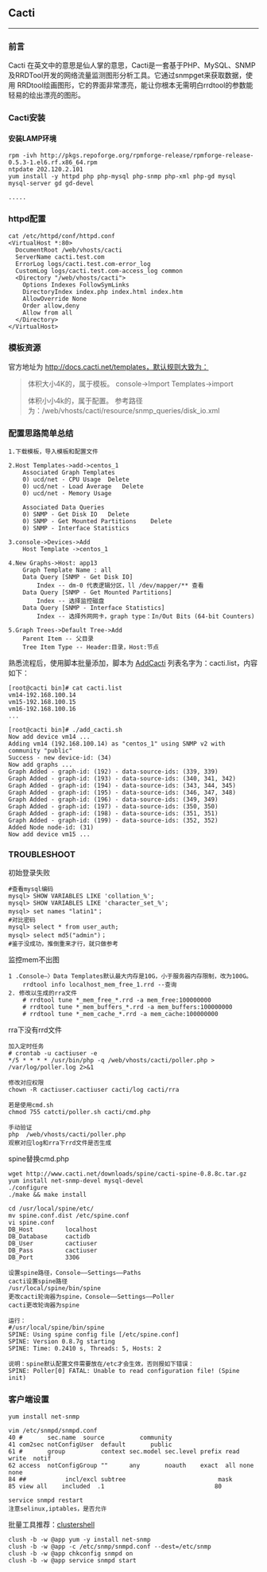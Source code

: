 ## Cacti

***
### 前言
Cacti 在英文中的意思是仙人掌的意思，Cacti是一套基于PHP、MySQL、SNMP及RRDTool开发的网络流量监测图形分析工具。它通过snmpget来获取数据，使用 RRDtool绘画图形，它的界面非常漂亮，能让你根本无需明白rrdtool的参数能轻易的绘出漂亮的图形。


### Cacti安装

#### 安装LAMP环境

	rpm -ivh http://pkgs.repoforge.org/rpmforge-release/rpmforge-release-0.5.3-1.el6.rf.x86_64.rpm
	ntpdate 202.120.2.101
	yum install -y httpd php php-mysql php-snmp php-xml php-gd mysql mysql-server gd gd-devel

	.....

### httpd配置

	cat /etc/httpd/conf/httpd.conf
	<VirtualHost *:80>
	  DocumentRoot /web/vhosts/cacti
	  ServerName cacti.test.com
	  ErrorLog logs/cacti.test.com-error_log
	  CustomLog logs/cacti.test.com-access_log common
	  <Directory "/web/vhosts/cacti">
	    Options Indexes FollowSymLinks
	    DirectoryIndex index.php index.html index.htm
	    AllowOverride None
	    Order allow,deny
	    Allow from all
	  </Directory>
	</VirtualHost>




### 模板资源

官方地址为 http://docs.cacti.net/templates，默认规则大致为：
>体积大小4K的，属于模板。 console->Import Templates->import
>
>体积小小4k的，属于配置。 参考路径为：/web/vhosts/cacti/resource/snmp_queries/disk_io.xml


### 配置思路简单总结 

	1.下载模板，导入模板和配置文件

	2.Host Templates->add->centos_1
		Associated Graph Templates
		0) ucd/net - CPU Usage	Delete
		0) ucd/net - Load Average	Delete
		0) ucd/net - Memory Usage

		Associated Data Queries
		0) SNMP - Get Disk IO	Delete
		0) SNMP - Get Mounted Partitions	Delete
		0) SNMP - Interface Statistics

	3.console->Devices->Add  
		Host Template ->centos_1

	4.New Graphs->Host: app13	
		Graph Template Name : all 
		Data Query [SNMP - Get Disk IO]
			Index -- dm-0 代表逻辑分区，ll /dev/mapper/** 查看
		Data Query [SNMP - Get Mounted Partitions]
			Index -- 选择监控磁盘
		Data Query [SNMP - Interface Statistics]
			Index -- 选择外网网卡，graph type：In/Out Bits (64-bit Counters)

	5.Graph Trees->Default Tree->Add
		Parent Item -- 父目录
		Tree Item Type -- Header:目录，Host:节点


熟悉流程后，使用脚本批量添加，脚本为 [AddCacti](../giftscript/AddCacti) 
列表名字为：cacti.list，内容如下：

	[root@cacti bin]# cat cacti.list 
	vm14-192.168.100.14
	vm15-192.168.100.15
	vm16-192.168.100.16
	...

	[root@cacti bin]# ./add_cacti.sh 
	Now add device vm14 ...
	Adding vm14 (192.168.100.14) as "centos_1" using SNMP v2 with community "public"
	Success - new device-id: (34)
	Now add graphs ...
	Graph Added - graph-id: (192) - data-source-ids: (339, 339)
	Graph Added - graph-id: (193) - data-source-ids: (340, 341, 342)
	Graph Added - graph-id: (194) - data-source-ids: (343, 344, 345)
	Graph Added - graph-id: (195) - data-source-ids: (346, 347, 348)
	Graph Added - graph-id: (196) - data-source-ids: (349, 349)
	Graph Added - graph-id: (197) - data-source-ids: (350, 350)
	Graph Added - graph-id: (198) - data-source-ids: (351, 351)
	Graph Added - graph-id: (199) - data-source-ids: (352, 352)
	Added Node node-id: (31)
	Now add device vm15 ...


	
### TROUBLESHOOT

初始登录失败

	#查看mysql编码
	mysql> SHOW VARIABLES LIKE 'collation_%';
	mysql> SHOW VARIABLES LIKE 'character_set_%';
	mysql> set names "latin1"；
	#对比密码
	mysql> select * from user_auth;
	mysql> select md5("admin")；
	#鉴于没成功，推倒重来才行，就只做参考


监控mem不出图

	1 .Console—〉Data Templates默认最大内存是10G，小于服务器内存限制，改为100G。
		rrdtool info localhost_mem_free_1.rrd --查询
	2. 修改以生成的rra文件
		# rrdtool tune *_mem_free_*.rrd -a mem_free:100000000
		# rrdtool tune *_mem_buffers_*.rrd -a mem_buffers:100000000
		# rrdtool tune *_mem_cache_*.rrd -a mem_cache:100000000

rra下没有rrd文件
	
	加入定时任务
	# crontab -u cactiuser -e  
	*/5 * * * * /usr/bin/php -q /web/vhosts/cacti/poller.php > /var/log/poller.log 2>&1
	
	修改对应权限
	chown -R cactiuser.cactiuser cacti/log cacti/rra

	若是使用cmd.sh
	chmod 755 catcti/poller.sh cacti/cmd.php

	手动验证
	php  /web/vhosts/cacti/poller.php
	观察对应log和rra下rrd文件是否生成

spine替换cmd.php

	wget http://www.cacti.net/downloads/spine/cacti-spine-0.8.8c.tar.gz
	yum install net-snmp-devel mysql-devel
	./configure
	./make && make install

	cd /usr/local/spine/etc/
	mv spine.conf.dist /etc/spine.conf
	vi spine.conf
	DB_Host         localhost
	DB_Database     cactidb
	DB_User         cactiuser
	DB_Pass         cactiuser
	DB_Port         3306

	设置spine路径，Console——Settings——Paths
	cacti设置spine路径
	/usr/local/spine/bin/spine
	更改cacti轮询器为spine，Console——Settings——Poller
	cacti更改轮询器为spine

	运行：
	#/usr/local/spine/bin/spine
	SPINE: Using spine config file [/etc/spine.conf]
	SPINE: Version 0.8.7g starting
	SPINE: Time: 0.2410 s, Threads: 5, Hosts: 2
	
	说明：spine默认配置文件需要放在/etc才会生效，否则报如下错误：
	SPINE: Poller[0] FATAL: Unable to read configuration file! (Spine init)
		
### 客户端设置

	yum install net-snmp

	vim /etc/snmpd/snmpd.conf
	40 #       sec.name  source          community
 	41 com2sec notConfigUser  default       public
	61 #       group          context sec.model sec.level prefix read   write  notif
 	62 access  notConfigGroup ""      any       noauth    exact  all none none
	84 ##           incl/excl subtree                          mask
	85 view all    included  .1                               80
	
	service snmpd restart
	注意selinux,iptables，是否允许

批量工具推荐：[clustershell](./clustershell.md)

	clush -b -w @app yum -y install net-snmp
	clush -b -w @app -c /etc/snmp/snmpd.conf --dest=/etc/snmp
	clush -b -w @app chkconfig snmpd on
	clush -b -w @app service snmpd start
